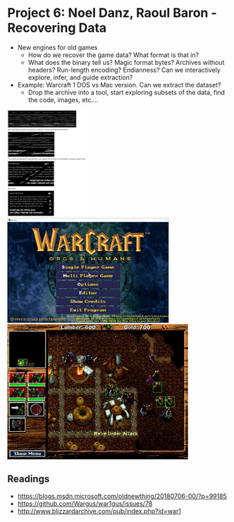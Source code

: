 # Project 6: Noel Danz, Raoul Baron - Recovering Data


- New engines for old games
  - How do we recover the game data? What format is that in?
  - What does the binary tell us? Magic format bytes? Archives without headers? Run-length encoding? Endianness? Can we interactively explore, infer, and guide extraction?
- Example: Warcraft 1 DOS vs Mac version. Can we extract the dataset?
  - Drop the archive into a tool, start exploring subsets of the data, find the code, images, etc....
  
  

![](motivation1.png) ![](motivation2.png) ![](motivation3.png)

## Readings

- https://blogs.msdn.microsoft.com/oldnewthing/20180706-00/?p=99185
- https://github.com/Wargus/war1gus/issues/78
- http://www.blizzardarchive.com/pub/index.php?id=war1
